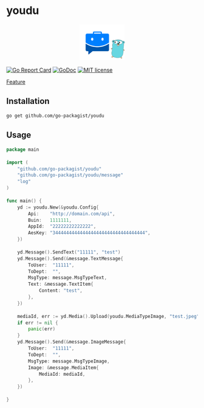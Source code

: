 # youdu

<p style="text-align: center"><img src="logo.png" width="120"></p>


[![Go Report Card](https://goreportcard.com/badge/github.com/go-packagist/youdu)](https://goreportcard.com/report/github.com/go-packagist/youdu)
[![GoDoc](https://pkg.go.dev/badge/github.com/go-packagist/youdu)](https://pkg.go.dev/github.com/go-packagist/youdu)
[![MIT license](https://img.shields.io/badge/license-MIT-brightgreen.svg)](https://opensource.org/licenses/MIT)


[Feature](./todo.md)

## Installation

```bash
go get github.com/go-packagist/youdu
```

## Usage

```go
package main

import (
	"github.com/go-packagist/youdu"
	"github.com/go-packagist/youdu/message"
	"log"
)

func main() {
	yd := youdu.New(&youdu.Config{
		Api:    "http://domain.com/api",
		Buin:   1111111,
		AppId:  "22222222222222",
		AesKey: "3444444444444444444444444444444444",
	})

	yd.Message().SendText("11111", "test")
	yd.Message().Send(&message.TextMessage{
		ToUser:  "11111",
		ToDept:  "",
		MsgType: message.MsgTypeText,
		Text: &message.TextItem{
			Content: "test",
		},
	})

	mediaId, err := yd.Media().Upload(youdu.MediaTypeImage, "test.jpeg")
	if err != nil {
		panic(err)
	}
	yd.Message().Send(&message.ImageMessage{
		ToUser:  "11111",
		ToDept:  "",
		MsgType: message.MsgTypeImage,
		Image: &message.MediaItem{
			MediaId: mediaId,
		},
	})

}

```